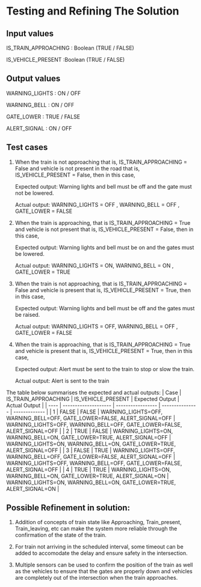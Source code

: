 # Testing and Refining The Solution

## Input values

IS_TRAIN_APPROACHING : Boolean (TRUE / FALSE)

IS_VEHICLE_PRESENT :Boolean (TRUE / FALSE)

## Output values

WARNING_LIGHTS : ON / OFF

WARNING_BELL : ON / OFF

GATE_LOWER : TRUE / FALSE

ALERT_SIGNAL : ON / OFF

## Test cases

1. When the train is not approaching that is, IS_TRAIN_APPROACHING = False and vehicle is not present in the road that is, IS_VEHICLE_PRESENT = False, then in this case,

   Expected output: Warning lights and bell must be off and the gate must not be lowered.

   Actual output: WARNING_LIGHTS = OFF , WARNING_BELL = OFF , GATE_LOWER = FALSE

2. When the train is approaching, that is IS_TRAIN_APPROACHING = True and vehicle is not present that is, IS_VEHICLE_PRESENT = False, then in this case,

   Expected output: Warning lights and bell must be on and the gates must be lowered.

   Actual output: WARNING_LIGHTS = ON, WARNING_BELL = ON , GATE_LOWER = TRUE

3. When the train is not approaching, that is IS_TRAIN_APPROACHING = False and vehicle is present that is, IS_VEHICLE_PRESENT = True, then in this case,

   Expected output: Warning lights and bell must be off and the gates must be raised.

   Actual output: WARNING_LIGHTS = OFF, WARNING_BELL = OFF , GATE_LOWER = FALSE

4. When the train is approaching, that is IS_TRAIN_APPROACHING = True and vehicle is present that is, IS_VEHICLE_PRESENT = True, then in this case,

   Expected output: Alert must be sent to the train to stop or slow the train.

   Actual output: Alert is sent to the train

The table below summarises the expected and actual outputs:
| Case | IS_TRAIN_APPROACHING | IS_VEHICLE_PRESENT | Expected Output | Actual Output |
| ---- | -------------------- | ----------------- | --------------- | ------------- |
| 1 | FALSE | FALSE | WARNING_LIGHTS=OFF, WARNING_BELL=OFF, GATE_LOWER=FALSE, ALERT_SIGNAL=OFF | WARNING_LIGHTS=OFF, WARNING_BELL=OFF, GATE_LOWER=FALSE, ALERT_SIGNAL=OFF |
| 2 | TRUE | FALSE | WARNING_LIGHTS=ON, WARNING_BELL=ON, GATE_LOWER=TRUE, ALERT_SIGNAL=OFF | WARNING_LIGHTS=ON, WARNING_BELL=ON, GATE_LOWER=TRUE, ALERT_SIGNAL=OFF |
| 3 | FALSE | TRUE | WARNING_LIGHTS=OFF, WARNING_BELL=OFF, GATE_LOWER=FALSE, ALERT_SIGNAL=OFF | WARNING_LIGHTS=OFF, WARNING_BELL=OFF, GATE_LOWER=FALSE, ALERT_SIGNAL=OFF |
| 4 | TRUE | TRUE | WARNING_LIGHTS=ON, WARNING_BELL=ON, GATE_LOWER=TRUE, ALERT_SIGNAL=ON | WARNING_LIGHTS=ON, WARNING_BELL=ON, GATE_LOWER=TRUE, ALERT_SIGNAL=ON |

## Possible Refinement in solution:

1. Addition of concepts of train state like Approaching, Train_present, Train_leaving, etc can make the system more reliable through the confirmation of the state of the train.

2. For train not arriving in the scheduled interval, some timeout can be added to accomodate the delay and ensure safety in the intersection.

3. Multiple sensors can be used to confirm the position of the train as well as the vehicles to ensure that the gates are properly down and vehicles are completely out of the intersection when the train approaches.

